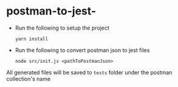 # postman-to-jest-

* Run the following to setup the project

    `yarn install`

* Run the following to convert postman json to jest files

    `node src/init.js <pathToPostmanJson>`
    
All generated files will be saved to `tests` folder under the postman collection's name